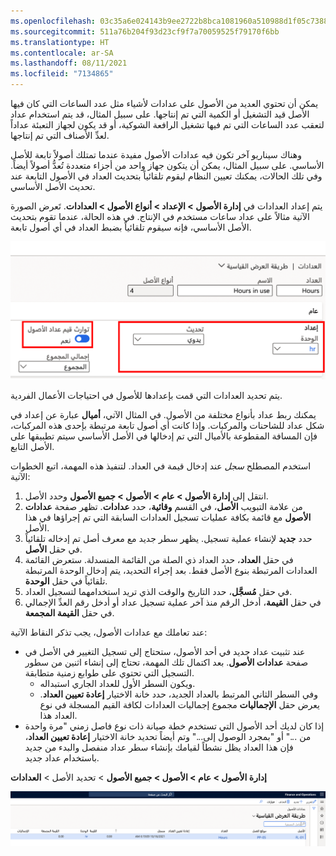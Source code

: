 ```yaml
---
ms.openlocfilehash: 03c35a6e024143b9ee2722b8bca1081960a510988d1f05c73880ea318f414fd9
ms.sourcegitcommit: 511a76b204f93d23cf9f7a70059525f79170f6bb
ms.translationtype: HT
ms.contentlocale: ar-SA
ms.lasthandoff: 08/11/2021
ms.locfileid: "7134865"
---
```

يمكن أن تحتوي العديد من الأصول على عدادات لأشياء مثل عدد الساعات التي كان فيها الأصل قيد التشغيل أو الكمية التي تم إنتاجها. على سبيل المثال، قد يتم استخدام عداد لتعقب عدد الساعات التي تم فيها تشغيل الرافعة الشوكية، أو قد يكون لجهاز التعبئة عداداً لعدِّ الأصناف التي تم إنتاجها. 

وهناك سيناريو آخر تكون فيه عدادات الأصول مفيدة عندما تمتلك أصولاً تابعة للأصل الأساسي. على سبيل المثال، يمكن أن يتكون جهاز واحد من أجزاء متعددة تُعدُّ أصولاً أيضاً. وفي تلك الحالات، يمكنك تعيين النظام ليقوم تلقائياً بتحديث العداد في الأصول التابعة عند تحديث الأصل الأساسي. 

يتم إعداد العدادات في **إدارة الأصول > الإعداد > أنواع الأصول > العدادات**. تَعرض الصورة الآتية مثالاً على عداد ساعات مستخدم في الإنتاج. في هذه الحالة، عندما تقوم بتحديث الأصل الأساسي، فإنه سيقوم تلقائياً بضبط العداد في أي أصول تابعة. 

![لقطة شاشة لصفحة العدادات مع إعداد قيم عدادات الأصول المميزة واكتسابها.](../media/counters-ssm.png)
 
يتم تحديد العدادات التي قمت بإعدادها للأصول في احتياجات الأعمال الفردية.
 
يمكنك ربط عداد بأنواع مختلفة من الأصول. في المثال الآتي، **أميال** عبارة عن إعداد في شكل عداد للشاحنات والمركبات. وإذا كانت أي أصول تابعة مرتبطة بإحدى هذه المركبات، فإن المسافة المقطوعة بالأميال التي تم إدخالها في الأصل الأساسي سيتم تطبيقها على الأصل التابع. 

استخدم المصطلح *سجل* عند إدخال قيمة في العداد. لتنفيذ هذه المهمة، اتبع الخطوات الآتية:

1.  انتقل إلى **إدارة الأصول > عام > الأصول > جميع الأصول** وحدد الأصل.
2.  من علامة التبويب **الأصل**، في القسم **وقائية**، حدد **عدادات**. تظهر صفحة **عدادات الأصول** مع قائمة بكافة عمليات تسجيل العدادات السابقة التي تم إجراؤها في هذا الأصل.
3.  حدد **جديد** لإنشاء عملية تسجيل. يظهر سطر جديد مع معرف أصل تم إدخاله تلقائياً في حقل **الأصل**.
4.  في حقل **العداد**، حدد العداد ذي الصلة من القائمة المنسدلة. ستعرض القائمة العدادات المرتبطة بنوع الأصل فقط. بعد إجراء التحديد، يتم إدخال الوحدة المرتبطة تلقائياً في حقل **الوحدة**.
5.  في حقل **مُسجَّل**، حدد التاريخ والوقت الذي تريد استخدامهما لتسجيل العداد.
6.  في حقل **القيمة**، أدخل الرقم منذ آخر عملية تسجيل عداد أو أدخل رقم العدِّ الإجمالي في حقل **القيمة المجمعة**.

عند تعاملك مع عدادات الأصول، يجب تذكر النقاط الآتية:

- عند تثبيت عداد جديد في أحد الأصول، ستحتاج إلى تسجيل التغيير في الأصل في صفحة **عدادات الأصول**. بعد اكتمال تلك المهمة، تحتاج إلى إنشاء اثنين من سطور التسجيل التي تحتوي على طوابع زمنية متطابقة. 
    - ويكون السطر الأول للعداد الجاري استبداله. 
    - وفي السطر الثاني المرتبط بالعداد الجديد، حدد خانة الاختيار **إعادة تعيين العداد**. يعرض حقل **الإجماليات** مجموع إجماليات العدادات لكافة القيم المسجلة في نوع العداد هذا.
- إذا كان لديك أحد الأصول التي تستخدم خطة صيانة ذات نوع فاصل زمني "مرة واحدة من ..." أو "بمجرد الوصول إلى..." وتم أيضاً تحديد خانة الاختيار **إعادة تعيين العداد**، فإن هذا العداد يظل نشطاً لقيامك بإنشاء سطر عداد منفصل والبدء من جديد باستخدام عداد جديد.

**إدارة الأصول > عام > الأصول > جميع الأصول** > تحديد الأصل > **العدادات**

[![لقطة شاشة لتفاصيل صفحة "عدادات الأصول".](../media/asset-counters-ss.png)](../media/asset-counters-ss.png#lightbox)